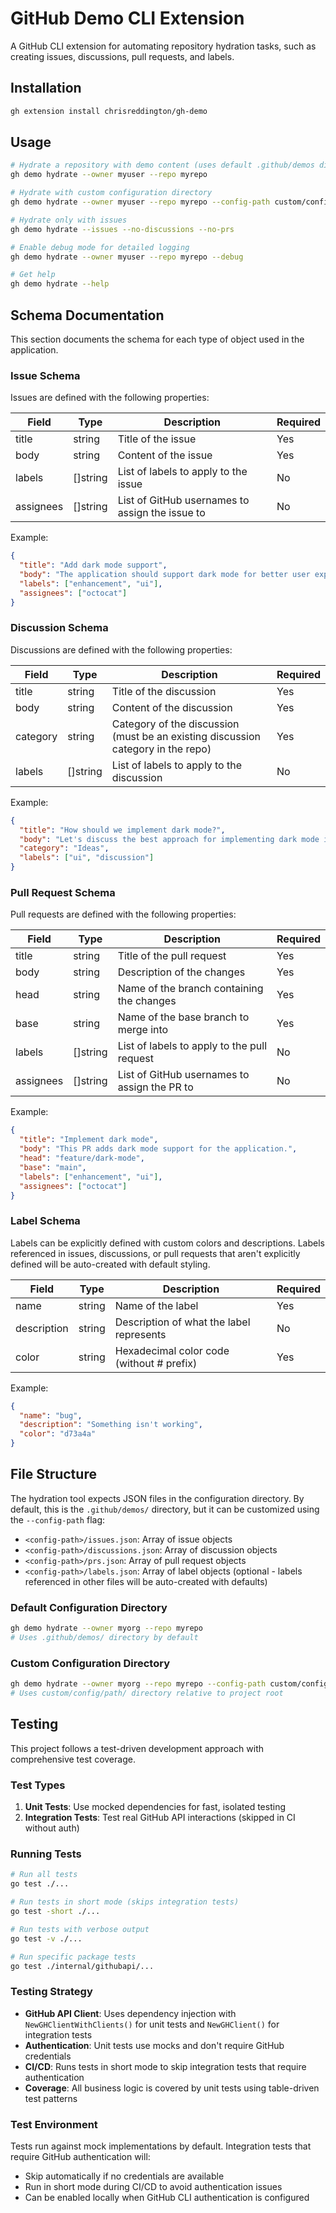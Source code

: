 # GitHub Demo CLI Extension

A GitHub CLI extension for automating repository hydration tasks, such as creating issues, discussions, pull requests, and labels.

## Installation

```bash
gh extension install chrisreddington/gh-demo
```

## Usage

```bash
# Hydrate a repository with demo content (uses default .github/demos directory)
gh demo hydrate --owner myuser --repo myrepo

# Hydrate with custom configuration directory
gh demo hydrate --owner myuser --repo myrepo --config-path custom/config/path

# Hydrate only with issues
gh demo hydrate --issues --no-discussions --no-prs

# Enable debug mode for detailed logging
gh demo hydrate --owner myuser --repo myrepo --debug

# Get help
gh demo hydrate --help
```

## Schema Documentation

This section documents the schema for each type of object used in the application.

### Issue Schema

Issues are defined with the following properties:

| Field     | Type     | Description                                   | Required |
|-----------|----------|-----------------------------------------------|----------|
| title     | string   | Title of the issue                            | Yes      |
| body      | string   | Content of the issue                          | Yes      |
| labels    | []string | List of labels to apply to the issue          | No       |
| assignees | []string | List of GitHub usernames to assign the issue to | No     |

Example:
```json
{
  "title": "Add dark mode support",
  "body": "The application should support dark mode for better user experience at night.",
  "labels": ["enhancement", "ui"],
  "assignees": ["octocat"]
}
```

### Discussion Schema

Discussions are defined with the following properties:

| Field    | Type     | Description                           | Required |
|----------|----------|---------------------------------------|----------|
| title    | string   | Title of the discussion               | Yes      |
| body     | string   | Content of the discussion             | Yes      |
| category | string   | Category of the discussion (must be an existing discussion category in the repo) | Yes |
| labels   | []string | List of labels to apply to the discussion | No    |

Example:
```json
{
  "title": "How should we implement dark mode?",
  "body": "Let's discuss the best approach for implementing dark mode in our application.",
  "category": "Ideas",
  "labels": ["ui", "discussion"]
}
```

### Pull Request Schema

Pull requests are defined with the following properties:

| Field     | Type     | Description                                   | Required |
|-----------|----------|-----------------------------------------------|----------|
| title     | string   | Title of the pull request                     | Yes      |
| body      | string   | Description of the changes                    | Yes      |
| head      | string   | Name of the branch containing the changes     | Yes      |
| base      | string   | Name of the base branch to merge into         | Yes      |
| labels    | []string | List of labels to apply to the pull request   | No       |
| assignees | []string | List of GitHub usernames to assign the PR to  | No       |

Example:
```json
{
  "title": "Implement dark mode",
  "body": "This PR adds dark mode support for the application.",
  "head": "feature/dark-mode",
  "base": "main",
  "labels": ["enhancement", "ui"],
  "assignees": ["octocat"]
}
```

### Label Schema

Labels can be explicitly defined with custom colors and descriptions. Labels referenced in issues, discussions, or pull requests that aren't explicitly defined will be auto-created with default styling.

| Field       | Type   | Description                                    | Required |
|-------------|--------|------------------------------------------------|----------|
| name        | string | Name of the label                              | Yes      |
| description | string | Description of what the label represents       | No       |
| color       | string | Hexadecimal color code (without # prefix)     | Yes      |

Example:
```json
{
  "name": "bug",
  "description": "Something isn't working",
  "color": "d73a4a"
}
```

## File Structure

The hydration tool expects JSON files in the configuration directory. By default, this is the `.github/demos/` directory, but it can be customized using the `--config-path` flag:

- `<config-path>/issues.json`: Array of issue objects
- `<config-path>/discussions.json`: Array of discussion objects
- `<config-path>/prs.json`: Array of pull request objects
- `<config-path>/labels.json`: Array of label objects (optional - labels referenced in other files will be auto-created with defaults)

### Default Configuration Directory

```bash
gh demo hydrate --owner myorg --repo myrepo
# Uses .github/demos/ directory by default
```

### Custom Configuration Directory

```bash
gh demo hydrate --owner myorg --repo myrepo --config-path custom/config/path
# Uses custom/config/path/ directory relative to project root
```

## Testing

This project follows a test-driven development approach with comprehensive test coverage.

### Test Types

1. **Unit Tests**: Use mocked dependencies for fast, isolated testing
2. **Integration Tests**: Test real GitHub API interactions (skipped in CI without auth)

### Running Tests

```bash
# Run all tests
go test ./...

# Run tests in short mode (skips integration tests)
go test -short ./...

# Run tests with verbose output
go test -v ./...

# Run specific package tests
go test ./internal/githubapi/...
```

### Testing Strategy

- **GitHub API Client**: Uses dependency injection with `NewGHClientWithClients()` for unit tests and `NewGHClient()` for integration tests
- **Authentication**: Unit tests use mocks and don't require GitHub credentials
- **CI/CD**: Runs tests in short mode to skip integration tests that require authentication
- **Coverage**: All business logic is covered by unit tests using table-driven test patterns

### Test Environment

Tests run against mock implementations by default. Integration tests that require GitHub authentication will:
- Skip automatically if no credentials are available
- Run in short mode during CI/CD to avoid authentication issues
- Can be enabled locally when GitHub CLI authentication is configured
````
